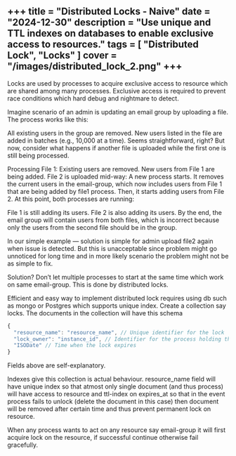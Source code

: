+++
title = "Distributed Locks - Naive"
date = "2024-12-30"
description = "Use unique and TTL indexes on databases to enable exclusive access to resources."
tags = [
    "Distributed Lock",
    "Locks"
]
cover = "/images/distributed_lock_2.png"
+++
---

Locks are used by processes to acquire exclusive access to resource which are shared among many processes. Exclusive access is required to prevent race conditions which hard debug and nightmare to detect.

Imagine scenario of an admin is updating an email group by uploading a file. The process works like this:

All existing users in the group are removed.
New users listed in the file are added in batches (e.g., 10,000 at a time).
Seems straightforward, right? But now, consider what happens if another file is uploaded while the first one is still being processed.

Processing File 1:
Existing users are removed.
New users from File 1 are being added.
File 2 is uploaded mid-way:
A new process starts.
It removes the current users in the email-group, which now includes users from File 1 that are being added by file1 process.
Then, it starts adding users from File 2.
At this point, both processes are running:

File 1 is still adding its users.
File 2 is also adding its users.
By the end, the email group will contain users from both files, which is incorrect because only the users from the second file should be in the group.

In our simple example — solution is simple for admin upload file2 again when issue is detected. But this is unacceptable since problem might go unnoticed for long time and in more likely scenario the problem might not be as simple to fix.

Solution? Don’t let multiple processes to start at the same time which work on same email-group. This is done by distributed locks.

Efficient and easy way to implement distributed lock requires using db such as mongo or Postgres which supports unique index. Create a collection say locks. The documents in the collection will have this schema

```js
{ 
  "resource_name": "resource_name", // Unique identifier for the lock 
  "lock_owner": "instance_id", // Identifier for the process holding the lock "expires_at": 
  "ISODate" // Time when the lock expires 
}
```

Fields above are self-explanatory.

Indexes give this collection is actual behaviour. resource_name field will have unique index so that atmost only single document (and thus process) will have access to resource and ttl-index on expires_at so that in the event process fails to unlock (delete the document in this case) then document will be removed after certain time and thus prevent permanent lock on resource.

When any process wants to act on any resource say email-group it will first acquire lock on the resource, if successful continue otherwise fail gracefully.
